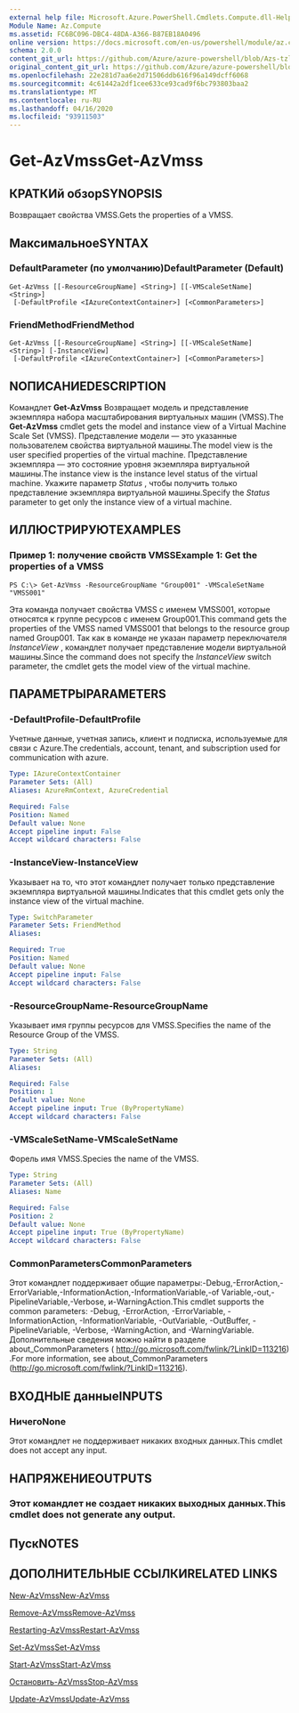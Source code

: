 ```yaml
---
external help file: Microsoft.Azure.PowerShell.Cmdlets.Compute.dll-Help-Help.xml
Module Name: Az.Compute
ms.assetid: FC6BC096-DBC4-48DA-A366-B87EB18A0496
online version: https://docs.microsoft.com/en-us/powershell/module/az.compute/get-azvmss
schema: 2.0.0
content_git_url: https://github.com/Azure/azure-powershell/blob/Azs-tzl/src/Compute/Compute/help/Get-AzVmss.md
original_content_git_url: https://github.com/Azure/azure-powershell/blob/Azs-tzl/src/Compute/Compute/help/Get-AzVmss.md
ms.openlocfilehash: 22e281d7aa6e2d71506ddb616f96a149dcff6068
ms.sourcegitcommit: 4c61442a2df1cee633ce93cad9f6bc793803baa2
ms.translationtype: MT
ms.contentlocale: ru-RU
ms.lasthandoff: 04/16/2020
ms.locfileid: "93911503"
---
```

# <span data-ttu-id="19871-101">Get-AzVmss</span><span class="sxs-lookup"><span data-stu-id="19871-101">Get-AzVmss</span></span>

## <span data-ttu-id="19871-102">КРАТКИй обзор</span><span class="sxs-lookup"><span data-stu-id="19871-102">SYNOPSIS</span></span>
<span data-ttu-id="19871-103">Возвращает свойства VMSS.</span><span class="sxs-lookup"><span data-stu-id="19871-103">Gets the properties of a VMSS.</span></span>

## <span data-ttu-id="19871-104">Максимальное</span><span class="sxs-lookup"><span data-stu-id="19871-104">SYNTAX</span></span>

### <span data-ttu-id="19871-105">DefaultParameter (по умолчанию)</span><span class="sxs-lookup"><span data-stu-id="19871-105">DefaultParameter (Default)</span></span>
```
Get-AzVmss [[-ResourceGroupName] <String>] [[-VMScaleSetName] <String>]
 [-DefaultProfile <IAzureContextContainer>] [<CommonParameters>]
```

### <span data-ttu-id="19871-106">FriendMethod</span><span class="sxs-lookup"><span data-stu-id="19871-106">FriendMethod</span></span>
```
Get-AzVmss [[-ResourceGroupName] <String>] [[-VMScaleSetName] <String>] [-InstanceView]
 [-DefaultProfile <IAzureContextContainer>] [<CommonParameters>]
```

## <span data-ttu-id="19871-107">NОПИСАНИЕ</span><span class="sxs-lookup"><span data-stu-id="19871-107">DESCRIPTION</span></span>
<span data-ttu-id="19871-108">Командлет **Get-AzVmss** Возвращает модель и представление экземпляра набора масштабирования виртуальных машин (VMSS).</span><span class="sxs-lookup"><span data-stu-id="19871-108">The **Get-AzVmss** cmdlet gets the model and instance view of a Virtual Machine Scale Set (VMSS).</span></span>
<span data-ttu-id="19871-109">Представление модели — это указанные пользователем свойства виртуальной машины.</span><span class="sxs-lookup"><span data-stu-id="19871-109">The model view is the user specified properties of the virtual machine.</span></span>
<span data-ttu-id="19871-110">Представление экземпляра — это состояние уровня экземпляра виртуальной машины.</span><span class="sxs-lookup"><span data-stu-id="19871-110">The instance view is the instance level status of the virtual machine.</span></span>
<span data-ttu-id="19871-111">Укажите параметр *Status* , чтобы получить только представление экземпляра виртуальной машины.</span><span class="sxs-lookup"><span data-stu-id="19871-111">Specify the *Status* parameter to get only the instance view of a virtual machine.</span></span>

## <span data-ttu-id="19871-112">ИЛЛЮСТРИРУЮТ</span><span class="sxs-lookup"><span data-stu-id="19871-112">EXAMPLES</span></span>

### <span data-ttu-id="19871-113">Пример 1: получение свойств VMSS</span><span class="sxs-lookup"><span data-stu-id="19871-113">Example 1: Get the properties of a VMSS</span></span>
```
PS C:\> Get-AzVmss -ResourceGroupName "Group001" -VMScaleSetName "VMSS001"
```

<span data-ttu-id="19871-114">Эта команда получает свойства VMSS с именем VMSS001, которые относятся к группе ресурсов с именем Group001.</span><span class="sxs-lookup"><span data-stu-id="19871-114">This command gets the properties of the VMSS named VMSS001 that belongs to the resource group named Group001.</span></span>
<span data-ttu-id="19871-115">Так как в команде не указан параметр переключателя *InstanceView* , командлет получает представление модели виртуальной машины.</span><span class="sxs-lookup"><span data-stu-id="19871-115">Since the command does not specify the *InstanceView* switch parameter, the cmdlet gets the model view of the virtual machine.</span></span>

## <span data-ttu-id="19871-116">ПАРАМЕТРЫ</span><span class="sxs-lookup"><span data-stu-id="19871-116">PARAMETERS</span></span>

### <span data-ttu-id="19871-117">-DefaultProfile</span><span class="sxs-lookup"><span data-stu-id="19871-117">-DefaultProfile</span></span>
<span data-ttu-id="19871-118">Учетные данные, учетная запись, клиент и подписка, используемые для связи с Azure.</span><span class="sxs-lookup"><span data-stu-id="19871-118">The credentials, account, tenant, and subscription used for communication with azure.</span></span>

```yaml
Type: IAzureContextContainer
Parameter Sets: (All)
Aliases: AzureRmContext, AzureCredential

Required: False
Position: Named
Default value: None
Accept pipeline input: False
Accept wildcard characters: False
```

### <span data-ttu-id="19871-119">-InstanceView</span><span class="sxs-lookup"><span data-stu-id="19871-119">-InstanceView</span></span>
<span data-ttu-id="19871-120">Указывает на то, что этот командлет получает только представление экземпляра виртуальной машины.</span><span class="sxs-lookup"><span data-stu-id="19871-120">Indicates that this cmdlet gets only the instance view of the virtual machine.</span></span>

```yaml
Type: SwitchParameter
Parameter Sets: FriendMethod
Aliases: 

Required: True
Position: Named
Default value: None
Accept pipeline input: False
Accept wildcard characters: False
```

### <span data-ttu-id="19871-121">-ResourceGroupName</span><span class="sxs-lookup"><span data-stu-id="19871-121">-ResourceGroupName</span></span>
<span data-ttu-id="19871-122">Указывает имя группы ресурсов для VMSS.</span><span class="sxs-lookup"><span data-stu-id="19871-122">Specifies the name of the Resource Group of the VMSS.</span></span>

```yaml
Type: String
Parameter Sets: (All)
Aliases: 

Required: False
Position: 1
Default value: None
Accept pipeline input: True (ByPropertyName)
Accept wildcard characters: False
```

### <span data-ttu-id="19871-123">-VMScaleSetName</span><span class="sxs-lookup"><span data-stu-id="19871-123">-VMScaleSetName</span></span>
<span data-ttu-id="19871-124">Форель имя VMSS.</span><span class="sxs-lookup"><span data-stu-id="19871-124">Species the name of the VMSS.</span></span>

```yaml
Type: String
Parameter Sets: (All)
Aliases: Name

Required: False
Position: 2
Default value: None
Accept pipeline input: True (ByPropertyName)
Accept wildcard characters: False
```

### <span data-ttu-id="19871-125">CommonParameters</span><span class="sxs-lookup"><span data-stu-id="19871-125">CommonParameters</span></span>
<span data-ttu-id="19871-126">Этот командлет поддерживает общие параметры:-Debug,-ErrorAction,-ErrorVariable,-InformationAction,-InformationVariable,-of Variable,-out,-PipelineVariable,-Verbose, и-WarningAction.</span><span class="sxs-lookup"><span data-stu-id="19871-126">This cmdlet supports the common parameters: -Debug, -ErrorAction, -ErrorVariable, -InformationAction, -InformationVariable, -OutVariable, -OutBuffer, -PipelineVariable, -Verbose, -WarningAction, and -WarningVariable.</span></span> <span data-ttu-id="19871-127">Дополнительные сведения можно найти в разделе about_CommonParameters ( http://go.microsoft.com/fwlink/?LinkID=113216) .</span><span class="sxs-lookup"><span data-stu-id="19871-127">For more information, see about_CommonParameters (http://go.microsoft.com/fwlink/?LinkID=113216).</span></span>

## <span data-ttu-id="19871-128">ВХОДНЫЕ данные</span><span class="sxs-lookup"><span data-stu-id="19871-128">INPUTS</span></span>

### <span data-ttu-id="19871-129">Ничего</span><span class="sxs-lookup"><span data-stu-id="19871-129">None</span></span>
<span data-ttu-id="19871-130">Этот командлет не поддерживает никаких входных данных.</span><span class="sxs-lookup"><span data-stu-id="19871-130">This cmdlet does not accept any input.</span></span>

## <span data-ttu-id="19871-131">НАПРЯЖЕНИЕ</span><span class="sxs-lookup"><span data-stu-id="19871-131">OUTPUTS</span></span>

### <span data-ttu-id="19871-132">Этот командлет не создает никаких выходных данных.</span><span class="sxs-lookup"><span data-stu-id="19871-132">This cmdlet does not generate any output.</span></span>

## <span data-ttu-id="19871-133">Пуск</span><span class="sxs-lookup"><span data-stu-id="19871-133">NOTES</span></span>

## <span data-ttu-id="19871-134">ДОПОЛНИТЕЛЬНЫЕ ССЫЛКИ</span><span class="sxs-lookup"><span data-stu-id="19871-134">RELATED LINKS</span></span>

[<span data-ttu-id="19871-135">New-AzVmss</span><span class="sxs-lookup"><span data-stu-id="19871-135">New-AzVmss</span></span>](./New-AzVmss.md)

[<span data-ttu-id="19871-136">Remove-AzVmss</span><span class="sxs-lookup"><span data-stu-id="19871-136">Remove-AzVmss</span></span>](./Remove-AzVmss.md)

[<span data-ttu-id="19871-137">Restarting-AzVmss</span><span class="sxs-lookup"><span data-stu-id="19871-137">Restart-AzVmss</span></span>](./Restart-AzVmss.md)

[<span data-ttu-id="19871-138">Set-AzVmss</span><span class="sxs-lookup"><span data-stu-id="19871-138">Set-AzVmss</span></span>](./Set-AzVmss.md)

[<span data-ttu-id="19871-139">Start-AzVmss</span><span class="sxs-lookup"><span data-stu-id="19871-139">Start-AzVmss</span></span>](./Start-AzVmss.md)

[<span data-ttu-id="19871-140">Остановить-AzVmss</span><span class="sxs-lookup"><span data-stu-id="19871-140">Stop-AzVmss</span></span>](./Stop-AzVmss.md)

[<span data-ttu-id="19871-141">Update-AzVmss</span><span class="sxs-lookup"><span data-stu-id="19871-141">Update-AzVmss</span></span>](./Update-AzVmss.md)


